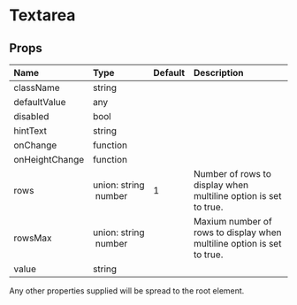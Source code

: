 Textarea
========



Props
-----

| Name | Type | Default | Description |
|:-----|:-----|:--------|:------------|
| className | string |  |  |
| defaultValue | any |  |  |
| disabled | bool |  |  |
| hintText | string |  |  |
| onChange | function |  |  |
| onHeightChange | function |  |  |
| rows | union:&nbsp;string<br>&nbsp;number<br> | 1 | Number of rows to display when multiline option is set to true. |
| rowsMax | union:&nbsp;string<br>&nbsp;number<br> |  | Maxium number of rows to display when multiline option is set to true. |
| value | string |  |  |

Any other properties supplied will be spread to the root element.
